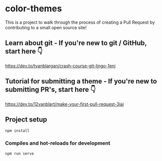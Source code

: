 # color-themes

This is a project to walk through the process of creating a Pull Request by contributing to a small open source site! 

## Learn about git - If you're new to git / GitHub, start here 👇
https://dev.to/tvanblargan/crash-course-git-lingo-1enj

## Tutorial for submitting a theme - If you're new to submitting PR's, start here 👇
https://dev.to/12vanblart/make-your-first-pull-request-3iai

## Project setup
```
npm install
```

### Compiles and hot-reloads for development
```
npm run serve
```
